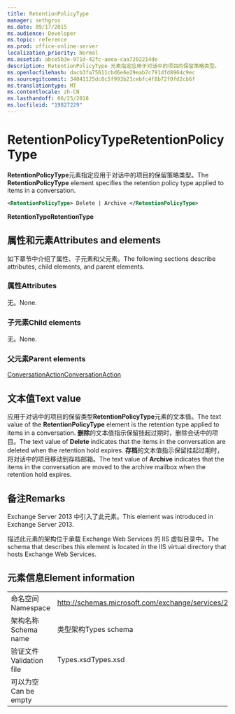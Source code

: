 ```yaml
---
title: RetentionPolicyType
manager: sethgros
ms.date: 09/17/2015
ms.audience: Developer
ms.topic: reference
ms.prod: office-online-server
localization_priority: Normal
ms.assetid: abce5b3e-971d-42fc-aeea-caa7202214de
description: RetentionPolicyType 元素指定应用于对话中的项目的保留策略类型。
ms.openlocfilehash: dacb3fa75611cbd6e6e29eab7c791dfd8964c9ec
ms.sourcegitcommit: 34041125dc8c5f993b21cebfc4f8b72f0fd2cb6f
ms.translationtype: MT
ms.contentlocale: zh-CN
ms.lasthandoff: 06/25/2018
ms.locfileid: "19827229"
---
```

# <a name="retentionpolicytype"></a><span data-ttu-id="47746-103">RetentionPolicyType</span><span class="sxs-lookup"><span data-stu-id="47746-103">RetentionPolicyType</span></span>

<span data-ttu-id="47746-104">**RetentionPolicyType**元素指定应用于对话中的项目的保留策略类型。</span><span class="sxs-lookup"><span data-stu-id="47746-104">The **RetentionPolicyType** element specifies the retention policy type applied to items in a conversation.</span></span> 
  
```XML
<RetentionPolicyType> Delete | Archive </RetentionPolicyType>
```

 <span data-ttu-id="47746-105">**RetentionType**</span><span class="sxs-lookup"><span data-stu-id="47746-105">**RetentionType**</span></span>
## <a name="attributes-and-elements"></a><span data-ttu-id="47746-106">属性和元素</span><span class="sxs-lookup"><span data-stu-id="47746-106">Attributes and elements</span></span>

<span data-ttu-id="47746-107">如下章节中介绍了属性、子元素和父元素。</span><span class="sxs-lookup"><span data-stu-id="47746-107">The following sections describe attributes, child elements, and parent elements.</span></span>
  
### <a name="attributes"></a><span data-ttu-id="47746-108">属性</span><span class="sxs-lookup"><span data-stu-id="47746-108">Attributes</span></span>

<span data-ttu-id="47746-109">无。</span><span class="sxs-lookup"><span data-stu-id="47746-109">None.</span></span>
  
### <a name="child-elements"></a><span data-ttu-id="47746-110">子元素</span><span class="sxs-lookup"><span data-stu-id="47746-110">Child elements</span></span>

<span data-ttu-id="47746-111">无。</span><span class="sxs-lookup"><span data-stu-id="47746-111">None.</span></span>
  
### <a name="parent-elements"></a><span data-ttu-id="47746-112">父元素</span><span class="sxs-lookup"><span data-stu-id="47746-112">Parent elements</span></span>

[<span data-ttu-id="47746-113">ConversationAction</span><span class="sxs-lookup"><span data-stu-id="47746-113">ConversationAction</span></span>](conversationaction.md)
  
## <a name="text-value"></a><span data-ttu-id="47746-114">文本值</span><span class="sxs-lookup"><span data-stu-id="47746-114">Text value</span></span>

<span data-ttu-id="47746-115">应用于对话中的项目的保留类型**RetentionPolicyType**元素的文本值。</span><span class="sxs-lookup"><span data-stu-id="47746-115">The text value of the **RetentionPolicyType** element is the retention type applied to items in a conversation.</span></span> <span data-ttu-id="47746-116">**删除**的文本值指示保留挂起过期时，删除会话中的项目。</span><span class="sxs-lookup"><span data-stu-id="47746-116">The text value of **Delete** indicates that the items in the conversation are deleted when the retention hold expires.</span></span> <span data-ttu-id="47746-117">**存档**的文本值指示保留挂起过期时，将对话中的项目移动到存档邮箱。</span><span class="sxs-lookup"><span data-stu-id="47746-117">The text value of **Archive** indicates that the items in the conversation are moved to the archive mailbox when the retention hold expires.</span></span> 
  
## <a name="remarks"></a><span data-ttu-id="47746-118">备注</span><span class="sxs-lookup"><span data-stu-id="47746-118">Remarks</span></span>

<span data-ttu-id="47746-119">Exchange Server 2013 中引入了此元素。</span><span class="sxs-lookup"><span data-stu-id="47746-119">This element was introduced in Exchange Server 2013.</span></span>
  
<span data-ttu-id="47746-120">描述此元素的架构位于承载 Exchange Web Services 的 IIS 虚拟目录中。</span><span class="sxs-lookup"><span data-stu-id="47746-120">The schema that describes this element is located in the IIS virtual directory that hosts Exchange Web Services.</span></span>
  
## <a name="element-information"></a><span data-ttu-id="47746-121">元素信息</span><span class="sxs-lookup"><span data-stu-id="47746-121">Element information</span></span>

|||
|:-----|:-----|
|<span data-ttu-id="47746-122">命名空间</span><span class="sxs-lookup"><span data-stu-id="47746-122">Namespace</span></span>  <br/> |http://schemas.microsoft.com/exchange/services/2006/types  <br/> |
|<span data-ttu-id="47746-123">架构名称</span><span class="sxs-lookup"><span data-stu-id="47746-123">Schema name</span></span>  <br/> |<span data-ttu-id="47746-124">类型架构</span><span class="sxs-lookup"><span data-stu-id="47746-124">Types schema</span></span>  <br/> |
|<span data-ttu-id="47746-125">验证文件</span><span class="sxs-lookup"><span data-stu-id="47746-125">Validation file</span></span>  <br/> |<span data-ttu-id="47746-126">Types.xsd</span><span class="sxs-lookup"><span data-stu-id="47746-126">Types.xsd</span></span>  <br/> |
|<span data-ttu-id="47746-127">可以为空</span><span class="sxs-lookup"><span data-stu-id="47746-127">Can be empty</span></span>  <br/> ||
   

